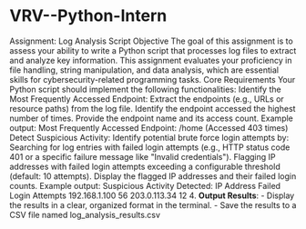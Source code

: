 # VRV--Python-Intern
Assignment: Log Analysis Script
Objective
The goal of this assignment is to assess your ability to write a Python script that processes log files to extract and analyze key information. This assignment evaluates your proficiency in file handling, string manipulation, and data analysis, which are essential skills for cybersecurity-related programming tasks.
Core Requirements
Your Python script should implement the following functionalities:
Identify the Most Frequently Accessed Endpoint:
Extract the endpoints (e.g., URLs or resource paths) from the log file.
Identify the endpoint accessed the highest number of times.
Provide the endpoint name and its access count.
Example output:
Most Frequently Accessed Endpoint:
/home (Accessed 403 times)
​
Detect Suspicious Activity:
Identify potential brute force login attempts by:
Searching for log entries with failed login attempts (e.g., HTTP status code 401 or a specific failure message like "Invalid credentials").
Flagging IP addresses with failed login attempts exceeding a configurable threshold (default: 10 attempts).
Display the flagged IP addresses and their failed login counts.
Example output:
Suspicious Activity Detected:
IP Address           Failed Login Attempts
192.168.1.100        56
203.0.113.34         12
4. **Output Results**:
    - Display the results in a clear, organized format in the terminal.
    - Save the results to a CSV file named log_analysis_results.csv 
